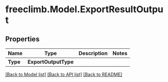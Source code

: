 # freeclimb.Model.ExportResultOutput

## Properties

Name | Type | Description | Notes
------------ | ------------- | ------------- | -------------
**Type** | **ExportOutputType** |  | 

[[Back to Model list]](../README.md#documentation-for-models) [[Back to API list]](../README.md#documentation-for-api-endpoints) [[Back to README]](../README.md)

